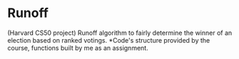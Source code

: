 # Runoff
(Harvard CS50 project) Runoff algorithm to fairly determine the winner of an election based on ranked votings.
*Code's structure provided by the course, functions built by me as an assignment.

